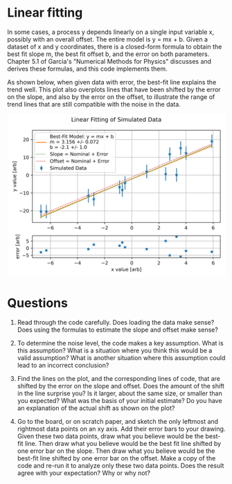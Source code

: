 # Linear fitting

In some cases, a process y depends linearly on a single input variable x, possibly with an overall offset. The entire model is y = mx + b. Given a dataset of x and y coordinates, there is a closed-form formula to obtain the best fit slope m, the best fit offset b, and the error on both parameters. Chapter 5.1 of Garcia's "Numerical Methods for Physics" discusses and derives these formulas, and this code implements them.

As shown below, when given data with error, the best-fit line explains the trend well. This plot also overplots lines that have been shifted by the error on the slope, and also by the error on the offset, to illustrate the range of trend lines that are still compatible with the noise in the data.

![Linear Model](linear_fit.png?raw=true)

# Questions

1) Read through the code carefully. Does loading the data make sense? Does using the formulas to estimate the slope and offset make sense?

2) To determine the noise level, the code makes a key assumption. What is this assumption? What is a situation where you think this would be a valid assumption? What is another situation where this assumption could lead to an incorrect conclusion?

3) Find the lines on the plot, and the corresponding lines of code, that are shifted by the error on the slope and offset. Does the amount of the shift in the line surprise you? Is it larger, about the same size, or smaller than you expected? What was the basis of your initial estimate? Do you have an explanation of the actual shift as shown on the plot?

4) Go to the board, or on scratch paper, and sketch the only leftmost and rightmost data points on an xy axis. Add their error bars to your drawing. Given these two data points, draw what you believe would be the best-fit line. Then draw what you believe would be the best fit line shifted by one error bar on the slope. Then draw what you believe would be the best-fit line shifted by one error bar on the offset. Make a copy of the code and re-run it to analyze only these two data points. Does the result agree with your expectation? Why or why not?

